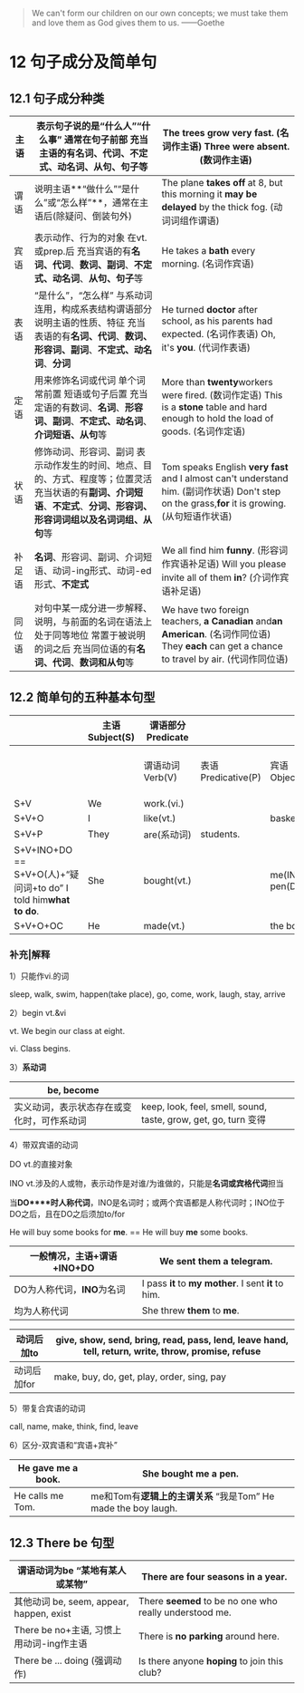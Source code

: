 >  We can't form our children on our own concepts; we must take them and love them as God gives them to us.  ——Goethe



 

# 12 句子成分及简单句

## 12.1 句子成分种类

| 主语   | 表示句子说的是“什么人”“什么事”  通常在句子前部  充当主语的有**名词、代词、不定式、动名词**、**从句、句子**等 | **The trees** grow very  fast.  (名词作主语)  Three were  absent.  (数词作主语) |
| ------ | ------------------------------------------------------------ | ------------------------------------------------------------ |
| 谓语   | 说明主语**“做什么”“是什么”或“怎么样”**，通常在主语后(除疑问、倒装句外) | The plane **takes  off** at 8, but this morning it **may be delayed** by the thick fog.  (动词词组作谓语) |
| 宾语   | 表示动作、行为的对象  在vt.或prep.后  充当宾语的有**名词、代词**、**数词、副词**、**不定式、动名词**、**从句、句子**等 | He takes a **bath** every morning.  (名词作宾语)             |
| 表语   | “是什么”，“怎么样”  与系动词连用，构成系表结构谓语部分  说明主语的性质、特征  充当表语的有**名词、代词**、**数词、形容词、副词**、**不定式、动名词**、**分词** | He turned **doctor** after school, as his parents had expected.  (名词作表语)  Oh,  it's **you**.  (代词作表语) |
| 定语   | 用来修饰名词或代词  单个词常前置  短语或句子后置  充当定语的有数词、**名词**、**形容词、副词**、**不定式、动名词**、**介词短语、从句**等 | More than **twenty**workers were fired.  (数词作定语)  This is a **stone** table and hard enough to hold the load of goods.  (名词作定语) |
| 状语   | 修饰动词、形容词、副词  表示动作发生的时间、地点、目的、方式、程度等；位置灵活  充当状语的有**副词、介词短语**、**不定式**、**分词、形容词、形容词词组以及名词词组、从句**等 | Tom speaks English **very fast** and I almost can't  understand him.  (副词作状语)  Don't step on the grass,**for** it is growing.  (从句短语作状语) |
| 补足语 | **名词**、形容词、副词、介词短语、动词-ing形式、动词-ed形式、**不定式** | We all find him **funny**.  (形容词作宾语补足语)  Will you please invite all of them **in**?  (介词作宾语补足语) |
| 同位语 | 对句中某一成分进一步解释、说明，与前面的名词在语法上处于同等地位  常置于被说明的词之后  充当同位语的有**名词、代词**、**数词和从句**等 | We have two  foreign teachers, **a Canadian** and**an American**.  (名词作同位语)  They **each** can get a chance to travel by air.  (代词作同位语) |

## 12.2 **简单句**的五种基本句型

|                                                              | 主语  Subject(S) | 谓语部分 Predicate |                      |                     |                                     |
| ------------------------------------------------------------ | ---------------- | ------------------ | -------------------- | ------------------- | ----------------------------------- |
|                                                              |                  | 谓语动词  Verb(V)  | 表语  Predicative(P) | 宾语  Object(O)     | 宾语补足语  Object Complement  (OC) |
| S+V                                                          | We               | work.(vi.)         |                      |                     |                                     |
| S+V+O                                                        | I                | like(vt.)          |                      | basketball.         |                                     |
| S+V+P                                                        | They             | are(系动词)        | students.            |                     |                                     |
| S+V+INO+DO  == S+V+O(人)+“疑问词+to do”  I told him**what to do**. | She              | bought(vt.)        |                      | me(INO) a  pen(DO). |                                     |
| S+V+O+OC                                                     | He               | made(vt.)          |                      | the boy             | laugh.                              |

### 补充|解释

1）只能作vi.的词

sleep, walk, swim, happen(take place), go, come, work, laugh, stay, arrive

2）begin vt.&vi

vt. We begin our class at eight.

vi. Class begins.

3）**系动词**

| be, become                                 |                                                              |
| ------------------------------------------ | ------------------------------------------------------------ |
| 实义动词，表示状态存在或变化时，可作系动词 | keep, look,  feel, smell, sound, taste,   grow, get,  go, turn 变得 |

4）带双宾语的动词

DO vt.的直接对象

INO vt.涉及的人或物，表示动作是对谁/为谁做的，只能是**名词或宾格代词**担当

当**DO****时人称代词**，INO是名词时；或两个宾语都是人称代词时；INO位于DO之后，且在DO之后须加to/for

He will buy some books for **me**. == He will buy **me** some books.

 

| 一般情况，主语+谓语+**INO**+DO | We sent **them** a telegram.                            |
| ------------------------------ | ------------------------------------------------------- |
| DO为人称代词，**INO**为名词    | I pass **it** to **my mother**.  I sent **it** to  him. |
| 均为人称代词                   | She threw **them** to **me**.                           |

 

| 动词后加to  | give, show,  send, bring, read, pass, lend, leave  hand, tell,  return, write, throw, promise, refuse |
| ----------- | ------------------------------------------------------------ |
| 动词后加for | make, buy,  do, get, play, order, sing, pay                  |

5）带复合宾语的动词

call, name, make, think, find, leave

6）区分-双宾语和“宾语+宾补”

| He gave me  a book. | She bought  me a pen.                                        |
| ------------------- | ------------------------------------------------------------ |
| He calls me  Tom.   | me和Tom有**逻辑上的主谓关系** “我是Tom”  He made the  boy laugh. |



## 12.3 There be 句型

| 谓语动词为be   “某地有某人或某物”         | **There are** four seasons  in a year.                  |
| ----------------------------------------- | ------------------------------------------------------- |
| 其他动词 be,  seem, appear, happen, exist | There **seemed** to be no one who really understood me. |
| There be  no+主语, 习惯上用动词-ing作主语 | There is **no  parking** around here.                   |
| There be ... doing  (强调动作)            | Is there anyone **hoping** to join this club?           |